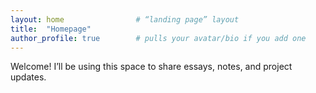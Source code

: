 ```yaml
---
layout: home                # “landing page” layout
title:  "Homepage"
author_profile: true        # pulls your avatar/bio if you add one
---
```


Welcome! I’ll be using this space to share essays, notes, and project updates.
